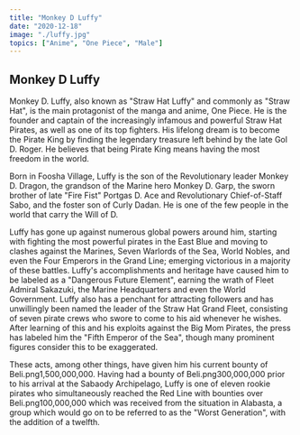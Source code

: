 ```yaml
---
title: "Monkey D Luffy"
date: "2020-12-18"
image: "./luffy.jpg"
topics: ["Anime", "One Piece", "Male"]
---
```


## Monkey D Luffy

Monkey D. Luffy, also known as "Straw Hat Luffy" and commonly as "Straw Hat", is the main protagonist of the manga and anime, One Piece. He is the founder and captain of the increasingly infamous and powerful Straw Hat Pirates, as well as one of its top fighters. His lifelong dream is to become the Pirate King by finding the legendary treasure left behind by the late Gol D. Roger. He believes that being Pirate King means having the most freedom in the world.

Born in Foosha Village, Luffy is the son of the Revolutionary leader Monkey D. Dragon, the grandson of the Marine hero Monkey D. Garp, the sworn brother of late "Fire Fist" Portgas D. Ace and Revolutionary Chief-of-Staff Sabo, and the foster son of Curly Dadan. He is one of the few people in the world that carry the Will of D.

Luffy has gone up against numerous global powers around him, starting with fighting the most powerful pirates in the East Blue and moving to clashes against the Marines, Seven Warlords of the Sea, World Nobles, and even the Four Emperors in the Grand Line; emerging victorious in a majority of these battles. Luffy's accomplishments and heritage have caused him to be labeled as a "Dangerous Future Element", earning the wrath of Fleet Admiral Sakazuki, the Marine Headquarters and even the World Government. Luffy also has a penchant for attracting followers and has unwillingly been named the leader of the Straw Hat Grand Fleet, consisting of seven pirate crews who swore to come to his aid whenever he wishes. After learning of this and his exploits against the Big Mom Pirates, the press has labeled him the "Fifth Emperor of the Sea", though many prominent figures consider this to be exaggerated.

These acts, among other things, have given him his current bounty of Beli.png1,500,000,000. Having had a bounty of Beli.png300,000,000 prior to his arrival at the Sabaody Archipelago, Luffy is one of eleven rookie pirates who simultaneously reached the Red Line with bounties over Beli.png100,000,000 which was received from the situation in Alabasta, a group which would go on to be referred to as the "Worst Generation", with the addition of a twelfth.
